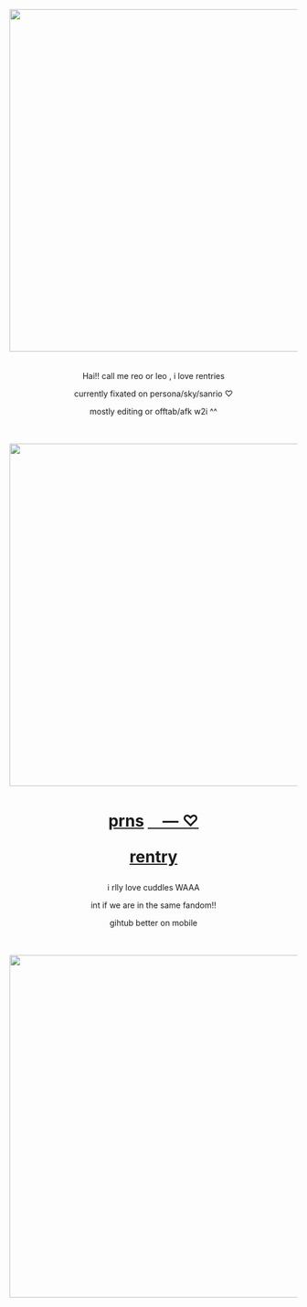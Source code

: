 <p align="center"><img src="https://i.imgur.com/KSjmsqq.png&=80" width="600">
ㅤ
<p align="center"> Hai!! call me reo or leo , i love rentries
<p align="center">currently fixated on persona/sky/sanrio ♡
<p align="center"> mostly editing or offtab/afk w2i ^^

ㅤㅤㅤㅤㅤㅤㅤㅤㅤㅤㅤㅤ

<p align="center"><img src="https://i.imgur.com/MJ8GSi4.png&" width="600">

<h1 align="center"></[prns](https://pronouns.cc/@kureomi)>

[prns](https://pronouns.cc/@kureomi) [ㅤ— ⁠♡](https://rentry.co/lovemailreo) 

[rentry](https://rentry.co/anti-thief)
</h1>


<p align="center"> i rlly love cuddles WAAA 
<p align="center"> int if we are in the same fandom!!
<p align="center"> gihtub better on mobile

ㅤㅤㅤㅤㅤㅤㅤㅤㅤㅤㅤㅤ
  
<p align="center" i loooovee >

  
<img src="https://i.imgur.com/PfwFNtJ.png&=80" width="600">

ㅤ
